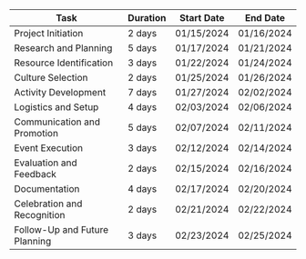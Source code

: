 | Task                           | Duration | Start Date | End Date   |
|--------------------------------|----------|------------|------------|
| Project Initiation              | 2 days   | 01/15/2024 | 01/16/2024 |
| Research and Planning           | 5 days   | 01/17/2024 | 01/21/2024 |
| Resource Identification         | 3 days   | 01/22/2024 | 01/24/2024 |
| Culture Selection               | 2 days   | 01/25/2024 | 01/26/2024 |
| Activity Development            | 7 days   | 01/27/2024 | 02/02/2024 |
| Logistics and Setup             | 4 days   | 02/03/2024 | 02/06/2024 |
| Communication and Promotion     | 5 days   | 02/07/2024 | 02/11/2024 |
| Event Execution                 | 3 days   | 02/12/2024 | 02/14/2024 |
| Evaluation and Feedback         | 2 days   | 02/15/2024 | 02/16/2024 |
| Documentation                   | 4 days   | 02/17/2024 | 02/20/2024 |
| Celebration and Recognition     | 2 days   | 02/21/2024 | 02/22/2024 |
| Follow-Up and Future Planning   | 3 days   | 02/23/2024 | 02/25/2024 |

